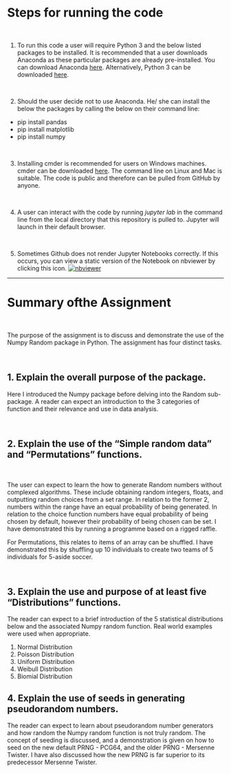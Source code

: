 # Steps for running the code

<br>

1. To run this code a user will require Python 3 and the below listed packages to be installed.  It is recommended that a user downloads Anaconda as these particular packages are already pre-installed.  You can download Anaconda [here](https://www.anaconda.com/products/individual).  Alternatively, Python 3 can be downloaded [here](https://www.python.org/downloads/). 

<br>

2. Should the user decide not to use Anaconda. He/ she can install the below the packages by calling the below on their command line:  

- pip install pandas
- pip install matplotlib
- pip install numpy 

<br>

3. Installing cmder is recommended for users on Windows machines. cmder can be downloaded [here](https://cmder.net/). The command line on Linux and Mac is suitable.   The code is public and therefore can be pulled from GitHub by anyone. 

<br>

4. A user can interact with the code by running _jupyter lab_ in the command line from the local directory that this repository is pulled to. Jupyter will launch in their default browser. 

<br>

5. Sometimes Github does not render Jupyter Notebooks correctly.  If this occurs, you can view a static version of the Notebook on nbviewer by clicking this icon.   [![nbviewer](https://user-images.githubusercontent.com/2791223/29387450-e5654c72-8294-11e7-95e4-090419520edb.png)](https://nbviewer.org/github/RYANCOX00/Prog_DA/blob/main/Numpy_Random.ipynb)

***

# Summary ofthe Assignment

<br>

The purpose of the assignment is to discuss and demonstrate the use of the Numpy Random package in Python.  The assignment has four distinct tasks.  

<br>

## 1. Explain the overall purpose of the package.

Here I introduced the Numpy package before delving into the Random sub-package.  A reader can expect an introduction to the 3 categories of function and their relevance and use in data analysis. 

<br>

## 2. Explain the use of the “Simple random data” and “Permutations” functions.

<br>

The user can expect to learn the how to generate Random numbers without complexed algorithms. These include obtaining random integers, floats, and outputting random choices from a set range.  In relation to the former 2, numbers within the range have an equal probability of being generated.  In relation to the choice function numbers have equal probability of being chosen by default, however their probability of being chosen can be set.  I have demonstrated this by running a programme based on a rigged raffle.  

For Permutations, this relates to items of an array can be shuffled.  I have demonstrated this by shuffling up 10 individuals to create two teams of 5 individuals for 5-aside soccer. 

<br>

## 3. Explain the use and purpose of at least five “Distributions” functions.

The reader can expect to a brief introduction of the 5 statistical distributions below and the associated Numpy random function.  Real world examples were used when appropriate.  

1. Normal Distribution
2. Poisson Distribution
3. Uniform Distribution
4. Weibull Distribution 
5. Biomial Distribution

## 4. Explain the use of seeds in generating pseudorandom numbers.

The reader can expect to learn about pseudorandom number generators and how random the Numpy random function is not truly random.  The concept of seeding is discussed, and a demonstration is given on how to seed on the new default PRNG - PCG64, and the older PRNG - Mersenne Twister.  I have also discussed how the new PRNG is far superior to its predecessor Mersenne Twister. 